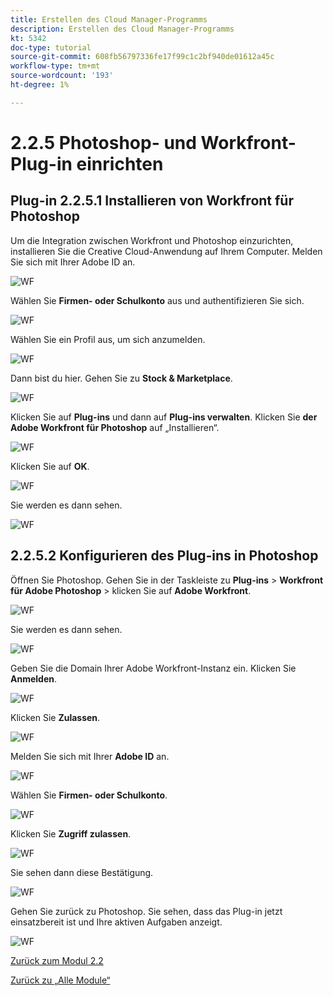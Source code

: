 ```yaml
---
title: Erstellen des Cloud Manager-Programms
description: Erstellen des Cloud Manager-Programms
kt: 5342
doc-type: tutorial
source-git-commit: 608fb56797336fe17f99c1c2bf940de01612a45c
workflow-type: tm+mt
source-wordcount: '193'
ht-degree: 1%

---
```


# 2.2.5 Photoshop- und Workfront-Plug-in einrichten

## Plug-in 2.2.5.1 Installieren von Workfront für Photoshop

Um die Integration zwischen Workfront und Photoshop einzurichten, installieren Sie die Creative Cloud-Anwendung auf Ihrem Computer. Melden Sie sich mit Ihrer Adobe ID an.

![WF](./images/wf1.png)

Wählen Sie **Firmen- oder Schulkonto** aus und authentifizieren Sie sich.

![WF](./images/wf2.png)

Wählen Sie ein Profil aus, um sich anzumelden.

![WF](./images/wf3.png)

Dann bist du hier. Gehen Sie zu **Stock &amp; Marketplace**.

![WF](./images/wf4.png)

Klicken Sie auf **Plug-ins** und dann auf **Plug-ins verwalten**. Klicken Sie **der** **Adobe Workfront für Photoshop** auf „Installieren“.

![WF](./images/wf5.png)

Klicken Sie auf **OK**.

![WF](./images/wf6.png)

Sie werden es dann sehen.

![WF](./images/wf7.png)

## 2.2.5.2 Konfigurieren des Plug-ins in Photoshop

Öffnen Sie Photoshop. Gehen Sie in der Taskleiste zu **Plug-ins** > **Workfront für Adobe Photoshop** > klicken Sie auf **Adobe Workfront**.

![WF](./images/wf8.png)

Sie werden es dann sehen.

![WF](./images/wf9.png)

Geben Sie die Domain Ihrer Adobe Workfront-Instanz ein. Klicken Sie **Anmelden**.

![WF](./images/wf10.png)

Klicken Sie **Zulassen**.

![WF](./images/wf11.png)

Melden Sie sich mit Ihrer **Adobe ID** an.

![WF](./images/wf12.png)

Wählen Sie **Firmen- oder Schulkonto**.

![WF](./images/wf13.png)

Klicken Sie **Zugriff zulassen**.

![WF](./images/wf14.png)

Sie sehen dann diese Bestätigung.

![WF](./images/wf15.png)

Gehen Sie zurück zu Photoshop. Sie sehen, dass das Plug-in jetzt einsatzbereit ist und Ihre aktiven Aufgaben anzeigt.

![WF](./images/wf16.png)

[Zurück zum Modul 2.2](./workfront.md)

[Zurück zu „Alle Module“](./../../../overview.md)
